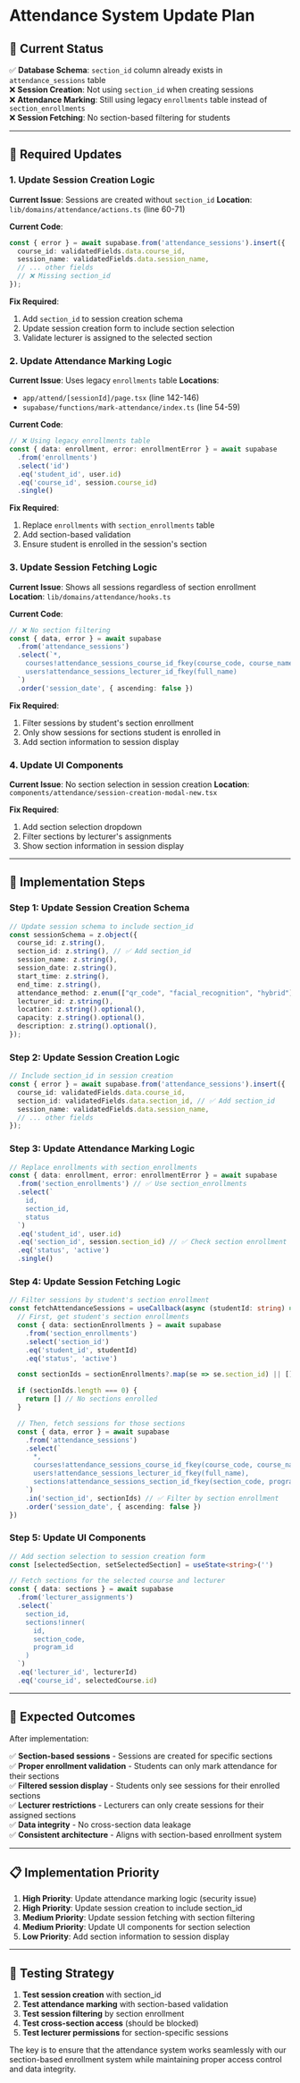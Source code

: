 # Attendance System Update Plan

## 🎯 Current Status

✅ **Database Schema**: `section_id` column already exists in `attendance_sessions` table  
❌ **Session Creation**: Not using `section_id` when creating sessions  
❌ **Attendance Marking**: Still using legacy `enrollments` table instead of `section_enrollments`  
❌ **Session Fetching**: No section-based filtering for students  

---

## 🔧 Required Updates

### **1. Update Session Creation Logic**

**Current Issue**: Sessions are created without `section_id`
**Location**: `lib/domains/attendance/actions.ts` (line 60-71)

**Current Code**:
```typescript
const { error } = await supabase.from('attendance_sessions').insert({
  course_id: validatedFields.data.course_id,
  session_name: validatedFields.data.session_name,
  // ... other fields
  // ❌ Missing section_id
});
```

**Fix Required**:
1. Add `section_id` to session creation schema
2. Update session creation form to include section selection
3. Validate lecturer is assigned to the selected section

### **2. Update Attendance Marking Logic**

**Current Issue**: Uses legacy `enrollments` table
**Locations**: 
- `app/attend/[sessionId]/page.tsx` (line 142-146)
- `supabase/functions/mark-attendance/index.ts` (line 54-59)

**Current Code**:
```typescript
// ❌ Using legacy enrollments table
const { data: enrollment, error: enrollmentError } = await supabase
  .from('enrollments')
  .select('id')
  .eq('student_id', user.id)
  .eq('course_id', session.course_id)
  .single()
```

**Fix Required**:
1. Replace `enrollments` with `section_enrollments` table
2. Add section-based validation
3. Ensure student is enrolled in the session's section

### **3. Update Session Fetching Logic**

**Current Issue**: Shows all sessions regardless of section enrollment
**Location**: `lib/domains/attendance/hooks.ts`

**Current Code**:
```typescript
// ❌ No section filtering
const { data, error } = await supabase
  .from('attendance_sessions')
  .select(`*,
    courses!attendance_sessions_course_id_fkey(course_code, course_name),
    users!attendance_sessions_lecturer_id_fkey(full_name)
  `)
  .order('session_date', { ascending: false })
```

**Fix Required**:
1. Filter sessions by student's section enrollment
2. Only show sessions for sections student is enrolled in
3. Add section information to session display

### **4. Update UI Components**

**Current Issue**: No section selection in session creation
**Location**: `components/attendance/session-creation-modal-new.tsx`

**Fix Required**:
1. Add section selection dropdown
2. Filter sections by lecturer's assignments
3. Show section information in session display

---

## 🚀 Implementation Steps

### **Step 1: Update Session Creation Schema**

```typescript
// Update session schema to include section_id
const sessionSchema = z.object({
  course_id: z.string(),
  section_id: z.string(), // ✅ Add section_id
  session_name: z.string(),
  session_date: z.string(),
  start_time: z.string(),
  end_time: z.string(),
  attendance_method: z.enum(["qr_code", "facial_recognition", "hybrid"]),
  lecturer_id: z.string(),
  location: z.string().optional(),
  capacity: z.string().optional(),
  description: z.string().optional(),
});
```

### **Step 2: Update Session Creation Logic**

```typescript
// Include section_id in session creation
const { error } = await supabase.from('attendance_sessions').insert({
  course_id: validatedFields.data.course_id,
  section_id: validatedFields.data.section_id, // ✅ Add section_id
  session_name: validatedFields.data.session_name,
  // ... other fields
});
```

### **Step 3: Update Attendance Marking Logic**

```typescript
// Replace enrollments with section_enrollments
const { data: enrollment, error: enrollmentError } = await supabase
  .from('section_enrollments') // ✅ Use section_enrollments
  .select(`
    id,
    section_id,
    status
  `)
  .eq('student_id', user.id)
  .eq('section_id', session.section_id) // ✅ Check section enrollment
  .eq('status', 'active')
  .single()
```

### **Step 4: Update Session Fetching Logic**

```typescript
// Filter sessions by student's section enrollment
const fetchAttendanceSessions = useCallback(async (studentId: string) => {
  // First, get student's section enrollments
  const { data: sectionEnrollments } = await supabase
    .from('section_enrollments')
    .select('section_id')
    .eq('student_id', studentId)
    .eq('status', 'active')

  const sectionIds = sectionEnrollments?.map(se => se.section_id) || []

  if (sectionIds.length === 0) {
    return [] // No sections enrolled
  }

  // Then, fetch sessions for those sections
  const { data, error } = await supabase
    .from('attendance_sessions')
    .select(`
      *,
      courses!attendance_sessions_course_id_fkey(course_code, course_name),
      users!attendance_sessions_lecturer_id_fkey(full_name),
      sections!attendance_sessions_section_id_fkey(section_code, program_id)
    `)
    .in('section_id', sectionIds) // ✅ Filter by section enrollment
    .order('session_date', { ascending: false })
})
```

### **Step 5: Update UI Components**

```typescript
// Add section selection to session creation form
const [selectedSection, setSelectedSection] = useState<string>('')

// Fetch sections for the selected course and lecturer
const { data: sections } = await supabase
  .from('lecturer_assignments')
  .select(`
    section_id,
    sections!inner(
      id,
      section_code,
      program_id
    )
  `)
  .eq('lecturer_id', lecturerId)
  .eq('course_id', selectedCourse.id)
```

---

## 🎯 Expected Outcomes

After implementation:

✅ **Section-based sessions** - Sessions are created for specific sections  
✅ **Proper enrollment validation** - Students can only mark attendance for their sections  
✅ **Filtered session display** - Students only see sessions for their enrolled sections  
✅ **Lecturer restrictions** - Lecturers can only create sessions for their assigned sections  
✅ **Data integrity** - No cross-section data leakage  
✅ **Consistent architecture** - Aligns with section-based enrollment system  

---

## 📋 Implementation Priority

1. **High Priority**: Update attendance marking logic (security issue)
2. **High Priority**: Update session creation to include section_id
3. **Medium Priority**: Update session fetching with section filtering
4. **Medium Priority**: Update UI components for section selection
5. **Low Priority**: Add section information to session display

---

## 🧪 Testing Strategy

1. **Test session creation** with section_id
2. **Test attendance marking** with section-based validation
3. **Test session filtering** by section enrollment
4. **Test cross-section access** (should be blocked)
5. **Test lecturer permissions** for section-specific sessions

The key is to ensure that the attendance system works seamlessly with our section-based enrollment system while maintaining proper access control and data integrity.

